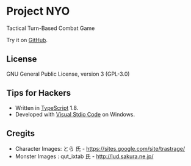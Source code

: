 # Project NYO
Tactical Turn-Based Combat Game

Try it on [GitHub](http://itgacky.github.io/nyo/).

## License
GNU General Public License, version 3 (GPL-3.0)

## Tips for Hackers
- Written in [TypeScript](http://www.typescriptlang.org/) 1.8.
- Developed with [Visual Stdio Code](https://code.visualstudio.com/) on Windows.

## Cregits
- Character Images: とら 氏 - https://sites.google.com/site/trastrage/
- Monster Images : qut_ixtab 氏 - http://lud.sakura.ne.jp/
